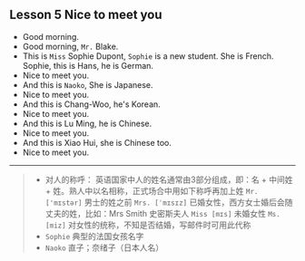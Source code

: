 ## Lesson 5 Nice to meet you

- Good morning.
- Good morning, `Mr.` Blake.
- This is `Miss` Sophie Dupont, `Sophie` is a new student. She is French. Sophie, this is Hans, he is German.
- Nice to meet you.
- And this is `Naoko`, She is Japanese.
- Nice to meet you.
- And this is Chang-Woo, he's Korean.
- Nice to meet you.
- And this is Lu Ming, he is Chinese.
- Nice to meet you.
- And this is Xiao Hui, she is Chinese too.
- Nice to meet you.

---

> - 对人的称呼：
英语国家中人的姓名通常由3部分组成，即：名 + 中间姓 + 姓。熟人中以名相称，正式场合中用如下称呼再加上姓
`Mr. ['mɪstər]` 男士的姓之前
`Mrs. [ˈmɪsɪz]` 已婚女性，西方女士婚后会随丈夫的姓，比如：Mrs Smith 史密斯夫人 
`Miss [mɪs]` 未婚女性
`Ms. [miz]` 对女性的统称，不知是否结婚，写邮件时可用此代称
> - `Sophie` 典型的法国女孩名字
> - `Naoko` 直子；奈绪子（日本人名）
